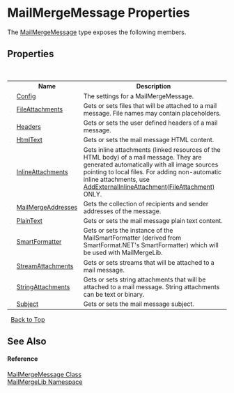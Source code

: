 # MailMergeMessage Properties
 

The <a href="810ea126-c742-7cf1-1ec8-0d5ad1d8d03c">MailMergeMessage</a> type exposes the following members.


## Properties
&nbsp;<table><tr><th></th><th>Name</th><th>Description</th></tr><tr><td>![Public property](media/pubproperty.gif "Public property")</td><td><a href="dcd70352-4435-8bd2-5947-126c7b677173">Config</a></td><td>
The settings for a MailMergeMessage.</td></tr><tr><td>![Public property](media/pubproperty.gif "Public property")</td><td><a href="cc3cad14-ed8d-6295-11c9-50e3d0a3ee1f">FileAttachments</a></td><td>
Gets or sets files that will be attached to a mail message. File names may contain placeholders.</td></tr><tr><td>![Public property](media/pubproperty.gif "Public property")</td><td><a href="86da46e5-9c95-3441-a75e-686ef52517b0">Headers</a></td><td>
Gets or sets the user defined headers of a mail message.</td></tr><tr><td>![Public property](media/pubproperty.gif "Public property")</td><td><a href="e2f388ac-5a1c-3fb8-da34-31a70ff8f5df">HtmlText</a></td><td>
Gets or sets the mail message HTML content.</td></tr><tr><td>![Public property](media/pubproperty.gif "Public property")</td><td><a href="cba9b722-d8b0-878b-8e0f-0a075f1e02ca">InlineAttachments</a></td><td>
Gets inline attachments (linked resources of the HTML body) of a mail message. They are generated automatically with all image sources pointing to local files. For adding non-automatic inline attachments, use <a href="8741f88c-ba87-b844-3258-2777ab2bd5c7">AddExternalInlineAttachment(FileAttachment)</a> ONLY.</td></tr><tr><td>![Public property](media/pubproperty.gif "Public property")</td><td><a href="eef03025-2746-11a5-4efd-bdec61132fce">MailMergeAddresses</a></td><td>
Gets the collection of recipients and sender addresses of the message.</td></tr><tr><td>![Public property](media/pubproperty.gif "Public property")</td><td><a href="f35e7dcd-cf30-9fd8-691b-45690fa82a4d">PlainText</a></td><td>
Gets or sets the mail message plain text content.</td></tr><tr><td>![Public property](media/pubproperty.gif "Public property")</td><td><a href="da44e790-b7f4-5a8f-59b9-d8a472e0e012">SmartFormatter</a></td><td>
Gets or sets the instance of the MailSmartFormatter (derived from SmartFormat.NET's SmartFormatter) which will be used with MailMergeLib.</td></tr><tr><td>![Public property](media/pubproperty.gif "Public property")</td><td><a href="a01e4728-9850-6ca3-bef4-27d9d83e68c8">StreamAttachments</a></td><td>
Gets or sets streams that will be attached to a mail message.</td></tr><tr><td>![Public property](media/pubproperty.gif "Public property")</td><td><a href="db7b6dfc-5a1e-96b1-d7e4-caaa82022e94">StringAttachments</a></td><td>
Gets or sets string attachments that will be attached to a mail message. String attachments can be text or binary.</td></tr><tr><td>![Public property](media/pubproperty.gif "Public property")</td><td><a href="326798c2-bd02-303c-1843-753802f9f6d1">Subject</a></td><td>
Gets or sets the mail message subject.</td></tr></table>&nbsp;
<a href="#mailmergemessage-properties">Back to Top</a>

## See Also


#### Reference
<a href="810ea126-c742-7cf1-1ec8-0d5ad1d8d03c">MailMergeMessage Class</a><br /><a href="31c6ebbe-d683-7561-7308-5a5ee1f76bf5">MailMergeLib Namespace</a><br />